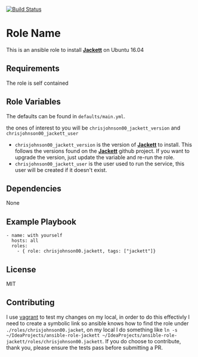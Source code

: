 [![Build Status](https://travis-ci.org/chrisjohnson00/ansible-role-jackett.svg?branch=master)](https://travis-ci.org/chrisjohnson00/ansible-role-jackett)

Role Name
=========

This is an ansible role to install [**Jackett**][1] on Ubuntu 16.04

Requirements
------------

The role is self contained

Role Variables
--------------

The defaults can be found in `defaults/main.yml`.

the ones of interest to you will be `chrisjohnson00_jackett_version` and `chrisjohnson00_jackett_user`
 
 - `chrisjohnson00_jackett_version` is the version of [**Jackett**][1] to install.  This follows the versions found on the [**Jackett**][1] github project.  If you want to upgrade the version, just update the variable and re-run the role.
 - `chrisjohnson00_jackett_user` is the user used to run the service, this user will be created if it doesn't exist.

Dependencies
------------

None

Example Playbook
----------------

    - name: with yourself
      hosts: all
      roles:
        - { role: chrisjohnson00.jackett, tags: ["jackett"]}

License
-------

MIT
 
 
Contributing
-------

I use [vagrant][2] to test my changes on my local, in order to do this effectivly I need to create a symbolic link so ansible knows how to find the role under `./roles/chrisjohnson00.jacket`, on my local I do something like `ln -s ~/IdeaProjects/ansible-role-jackett ~/IdeaProjects/ansible-role-jackett/roles/chrisjohnson00.jackett`.  If you do choose to contribute, thank you, please ensure the tests pass before submitting a PR.

[1]: https://github.com/Jackett/Jackett
[2]: http://www.vagrantup.com